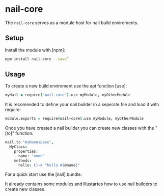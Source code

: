 nail-core
=========
The `nail-core` serves as a module host for nail build enviroments.

Setup
-----
Install the module with [npm]:

```bash
npm install nail-core --save`
```

Usage
-----
To create a new build enviroment use the api function [use]:

```coffee
myNail = require('nail-core').use myModule, myOtherModule
```

It is recomended to define your nail builder in a seperate file and load it
with require:

```coffee
module.exports = require(nail-core).use myModule, myOtherModule
```

Once you have created a nail builder you can create new classes with the "[to]"
function.

```coffee
nail.to "myNamespace",
  MyClass:
    properties:
      name: 'anon'
    methods:
      hello: ()-> "hello #{@name}"
```

For a quick start use the [nail] bundle.

It already contains some modules and illustartes how to use nail builders
to create new classes.